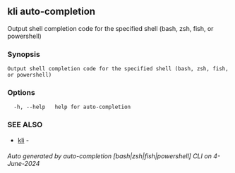## kli auto-completion

Output shell completion code for the specified shell (bash, zsh, fish, or powershell)

### Synopsis

```
Output shell completion code for the specified shell (bash, zsh, fish, or powershell)
```

### Options

```
  -h, --help   help for auto-completion
```

### SEE ALSO

* [kli](kli.md)  - 

###### Auto generated by auto-completion [bash|zsh|fish|powershell] CLI on 4-June-2024

